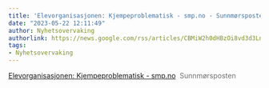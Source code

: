 ```yaml
---
title: 'Elevorganisasjonen: Kjempeproblematisk - smp.no - Sunnmørsposten'
date: "2023-05-22 12:11:49"
author: Nyhetsovervaking
authorlink: https://news.google.com/rss/articles/CBMiW2h0dHBzOi8vd3d3LnNtcC5uby9ueWhldGVyL2kvcmxYckdBL2VsZXZvcmdhbmlzYXNqb25lbi1vbS1la3NhbWVuc2thb3NldC1ramVtcGVwcm9ibGVtYXRpc2vSAQA?oc=5
tags:
- Nyhetsovervaking
---
```

<a href="https://news.google.com/rss/articles/CBMiW2h0dHBzOi8vd3d3LnNtcC5uby9ueWhldGVyL2kvcmxYckdBL2VsZXZvcmdhbmlzYXNqb25lbi1vbS1la3NhbWVuc2thb3NldC1ramVtcGVwcm9ibGVtYXRpc2vSAQA?oc=5" target="_blank">Elevorganisasjonen: Kjempeproblematisk - smp.no</a>&nbsp;&nbsp;<font color="#6f6f6f">Sunnmørsposten</font>